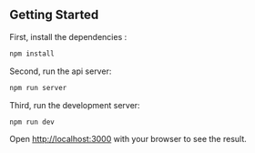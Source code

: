 ## Getting Started

First, install the dependencies :

```bash
npm install
```

Second, run the api server:

```bash
npm run server
```

Third, run the development server:

```bash
npm run dev
```

Open [http://localhost:3000](http://localhost:3000) with your browser to see the result.

